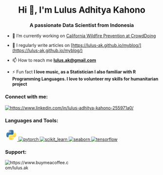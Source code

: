 <h1 align="center">Hi 👋, I'm Lulus Adhitya Kahono</h1>
<h3 align="center">A passionate Data Scientist from Indonesia</h3>

- 🔭 I’m currently working on [California Wildfire Prevention at CrowdDoing](https://lulus-ak.github.io/myblog/#category=calfire)

- 📝 I regularly write articles on [https://lulus-ak.github.io/myblog/](https://lulus-ak.github.io/myblog/)

- 📫 How to reach me **lulus.ak@gmail.com**

- ⚡ Fun fact **I love music, as a Statistician I also familiar with R Programming Languages. I love to volunteer my skills for humanitarian project**

<h3 align="left">Connect with me:</h3>
<p align="left">
<a href="https://linkedin.com/in/https://www.linkedin.com/in/lulus-adhitya-kahono-255971a0/" target="blank"><img align="center" src="https://raw.githubusercontent.com/rahuldkjain/github-profile-readme-generator/master/src/images/icons/Social/linked-in-alt.svg" alt="https://www.linkedin.com/in/lulus-adhitya-kahono-255971a0/" height="30" width="40" /></a>
</p>

<h3 align="left">Languages and Tools:</h3>
<p align="left"> <a href="https://www.python.org" target="_blank" rel="noreferrer"> <img src="https://raw.githubusercontent.com/devicons/devicon/master/icons/python/python-original.svg" alt="python" width="40" height="40"/> </a> <a href="https://pytorch.org/" target="_blank" rel="noreferrer"> <img src="https://www.vectorlogo.zone/logos/pytorch/pytorch-icon.svg" alt="pytorch" width="40" height="40"/> </a> <a href="https://scikit-learn.org/" target="_blank" rel="noreferrer"> <img src="https://upload.wikimedia.org/wikipedia/commons/0/05/Scikit_learn_logo_small.svg" alt="scikit_learn" width="40" height="40"/> </a> <a href="https://seaborn.pydata.org/" target="_blank" rel="noreferrer"> <img src="https://seaborn.pydata.org/_images/logo-mark-lightbg.svg" alt="seaborn" width="40" height="40"/> </a> <a href="https://www.tensorflow.org" target="_blank" rel="noreferrer"> <img src="https://www.vectorlogo.zone/logos/tensorflow/tensorflow-icon.svg" alt="tensorflow" width="40" height="40"/> </a> </p>

<h3 align="left">Support:</h3>
<p><a href="https://www.buymeacoffee.com/lulus.ak"> <img align="left" src="https://cdn.buymeacoffee.com/buttons/v2/default-yellow.png" height="50" width="210" alt="https://www.buymeacoffee.com/lulus.ak" /></a></p><br><br>

